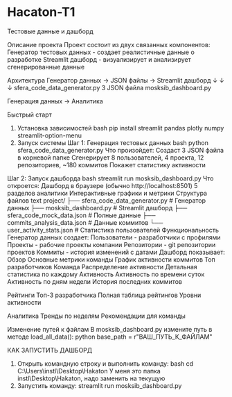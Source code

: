 # Hacaton-T1
Тестовые данные и дашборд

Описание проекта
Проект состоит из двух связанных компонентов:
Генератор тестовых данных - создает реалистичные данные о разработке
Streamlit дашборд - визуализирует и анализирует сгенерированные данные

Архитектура
Генератор данных → JSON файлы → Streamlit дашборд
     ↓              ↓            ↓
sfera_code_data_generator.py  3 JSON файла  mosksib_dashboard.py

Генерация данных → Аналитика

Быстрый старт
1. Установка зависимостей
bash
pip install streamlit pandas plotly numpy streamlit-option-menu
2. Запуск системы
Шаг 1: Генерация тестовых данных
bash
python sfera_code_data_generator.py
Что произойдет:
Создаст 3 JSON файла в корневой папке
Сгенерирует 8 пользователей, 4 проекта, 12 репозиториев, ~180 коммитов
Покажет статистику активности

Шаг 2: Запуск дашборда
bash
streamlit run mosksib_dashboard.py
Что откроется:
Дашборд в браузере (обычно http://localhost:8501)
5 разделов аналитики
Интерактивные графики и метрики
Структура файлов
text
project/
├── sfera_code_data_generator.py    # Генератор данных
├── mosksib_dashboard.py           # Streamlit дашборд
├── sfera_code_mock_data.json      # Полные данные
├── commits_analysis_data.json     # Данные коммитов
└── user_activity_stats.json       # Статистика пользователей
Функциональность
Генератор данных создает:
Пользователи - разработчики с профилями
Проекты - рабочие проекты компании
Репозитории - git репозитории проектов
Коммиты - история изменений с датами
Дашборд показывает:
Обзор
Основные метрики команды
График активности коммитов
Топ разработчиков
Команда
Распределение активности
Детальная статистика по каждому
Активность
Активность по времени суток
Активность по дням недели
История последних коммитов

Рейтинги
Топ-3 разработчика
Полная таблица рейтингов
Уровни активности

Аналитика
Тренды по неделям
Рекомендации для команды

Изменение путей к файлам
В mosksib_dashboard.py измените путь в методе load_all_data():
python
base_path = r"ВАШ_ПУТЬ_К_ФАЙЛАМ"

КАК ЗАПУСТИТЬ ДАШБОРД
1. Открыть командную строку и выполнить команду:
bash
cd C:\Users\instl\Desktop\Hakaton
У меня это папка instl\Desktop\Hakaton, надо заменить на текущую
2. Запустить команду: 
streamlit run mosksib_dashboard.py
